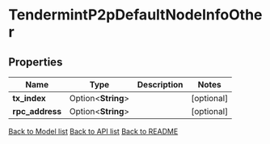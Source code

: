 # TendermintP2pDefaultNodeInfoOther

## Properties

Name | Type | Description | Notes
------------ | ------------- | ------------- | -------------
**tx_index** | Option<**String**> |  | [optional]
**rpc_address** | Option<**String**> |  | [optional]

[Back to Model list](../README.md#documentation-for-models) [Back to API list](../README.md#documentation-for-api-endpoints) [Back to README](../README.md)


